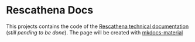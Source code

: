 # Rescathena Docs

This projects contains the code of the [Rescathena technical documentation](https://docs.rescathena.com) (_still pending to be done_). The page will be created with [mkdocs-material](https://squidfunk.github.io/mkdocs-material/)
